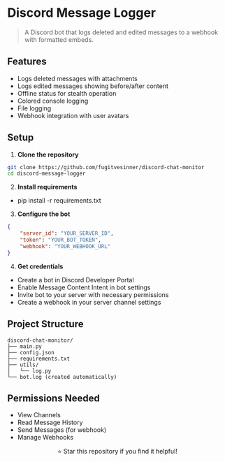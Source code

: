 # Discord Message Logger

> A Discord bot that logs deleted and edited messages to a webhook with formatted embeds.

## Features
- Logs deleted messages with attachments
- Logs edited messages showing before/after content
- Offline status for stealth operation
- Colored console logging
- File logging
- Webhook integration with user avatars

## Setup

1. **Clone the repository**
```bash
git clone https://github.com/fugitvesinner/discord-chat-monitor
cd discord-message-logger 
```

2. **Install requirements**
- pip install -r requirements.txt

3. **Configure the bot**

```json
{
    "server_id": "YOUR_SERVER_ID",
    "token": "YOUR_BOT_TOKEN",
    "webhook": "YOUR_WEBHOOK_URL"
}
```

4. **Get credentials**

- Create a bot in Discord Developer Portal
- Enable Message Content Intent in bot settings
- Invite bot to your server with necessary permissions
- Create a webhook in your server channel settings


## Project Structure
```
discord-chat-monitor/
├── main.py
├── config.json
├── requirements.txt
├── utils/
│   └── log.py
└── bot.log (created automatically)
```

## Permissions Needed

- View Channels
- Read Message History
- Send Messages (for webhook)
- Manage Webhooks

<div align="center">
⭐ Star this repository if you find it helpful!
</div>